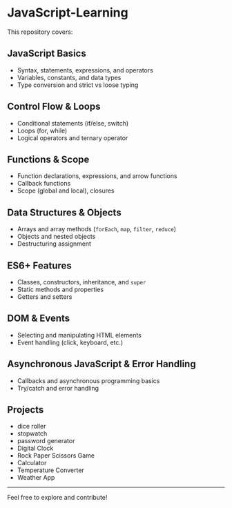 # JavaScript-Learning

This repository covers:

## JavaScript Basics
- Syntax, statements, expressions, and operators
- Variables, constants, and data types
- Type conversion and strict vs loose typing

## Control Flow & Loops
- Conditional statements (if/else, switch)
- Loops (for, while)
- Logical operators and ternary operator

## Functions & Scope
- Function declarations, expressions, and arrow functions
- Callback functions
- Scope (global and local), closures

## Data Structures & Objects
- Arrays and array methods (`forEach`, `map`, `filter`, `reduce`)
- Objects and nested objects
- Destructuring assignment

## ES6+ Features
- Classes, constructors, inheritance, and `super`
- Static methods and properties
- Getters and setters

## DOM & Events
- Selecting and manipulating HTML elements
- Event handling (click, keyboard, etc.)

## Asynchronous JavaScript & Error Handling
- Callbacks and asynchronous programming basics
- Try/catch and error handling

## Projects
- dice roller
- stopwatch
- password generator
- Digital Clock
- Rock Paper Scissors Game
- Calculator
- Temperature Converter
- Weather App


---

Feel free to explore and contribute!
